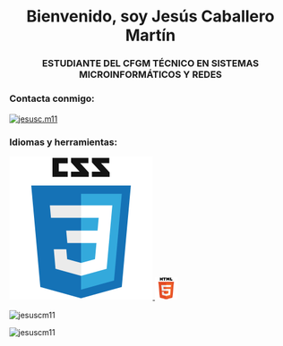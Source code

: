<h1 align="center">Bienvenido, soy Jesús Caballero Martín</h1>
<h3 align="center">ESTUDIANTE DEL CFGM TÉCNICO EN SISTEMAS MICROINFORMÁTICOS Y REDES</h3>



<h3 align="left">Contacta conmigo:</h3>
<p align="left">
<a href="https://instagram.com/jesusc.m11" target="blank"><img align="center" src="https://raw.githubusercontent.com/rahuldkjain/github-profile-readme-generator/master/src/images/icons/Social/instagram.svg" alt="jesusc.m11" height="30" width="40" /></a>
</p>

<h3 align="left">Idiomas y herramientas:</h3>
<p align="left" > <a href="https://www.w3schools.com/css/" target="_blank" rel="noreferrer"> <img src="https://raw.githubusercontent.com/devicons/devicon/master /icons/css3/css3-original-wordmark.svg" alt="css3" ancho="40" alto="40"/> </a> <a href="https://www.w3.org/html /" target="_blank" rel="noreferrer"> <img src="https://raw.githubusercontent.com/devicons/devicon/master/icons/html5/html5-original-wordmark.svg" alt="html5" width="40" height="40"/> </a> </p>

<p><img align="center" src="https://github-readme-stats.vercel. app/api/top-langs?username=jesuscm11&show_icons=true&locale=en&layout=compact" alt="jesuscm11" /></p>

<p align="left"> <img src="https://komarev.com/ghpvc/?username=jesuscm11&label=Profile%20views&color=0e75b6&style=flat" alt="jesuscm11" /> </p>